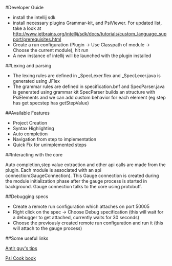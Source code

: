 #Developer Guide

 * install the intellij sdk
 * install necessary plugins Grammar-kit, and PsiViewer. For updated list, take a look at 
  http://www.jetbrains.org/intellij/sdk/docs/tutorials/custom_language_support/prerequisites.html
 * Create a run configuration (Plugin -> Use Classpath of module -> Choose the current module), hit run
 * A new instance of intellij will be launched with the plugin installed  

##Lexing and parsing

 * The lexing rules are defined in _SpecLexer.flex and _SpecLexer.java is generated using JFlex
 * The grammar rules are defined in specification.bnf and SpecParser.java is generated using grammar kit
   SpecParser builds an structure with PsiElements and we can add custom behavior for each element (eg step has get specstep has getStepValue)   
 
##Available Features

 * Project Creation
 * Syntax Highlighting
 * Auto completion
 * Navigation from step to implementation
 * Quick Fix for unimplemented steps


##Interacting with the core

Auto completion,step value extraction and other api calls are made from the plugin. Each module is associated with an api connection(GaugeConnection). 
This Gauge connection is created during the module initialization phase after the gauge process is started in background. Gauge connection talks to the core using protobuff. 


##Debugging specs

* Create a remote run configuration which attaches on port 50005
* Right click on the spec -> Choose Debug specification (this will wait for a debugger to get attached, currently waits for 30 seconds)
* Choose the previously created remote run configuration and run it (this will attach to the gauge process)


##Some useful links

[Antlr guy's tips](https://theantlrguy.atlassian.net/wiki/display/~admin/Intellij+plugin+development+notes)

[Psi Cook book](https://code.google.com/p/ide-examples/wiki/IntelliJIdeaPsiCookbook)
     
